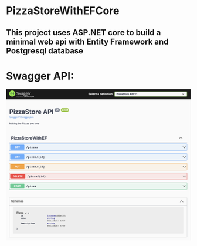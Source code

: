 # PizzaStoreWithEFCore

## This project uses ASP.NET core to build a minimal web api with Entity Framework and Postgresql database

# Swagger API:
![swagger](https://github.com/niubrandon/PizzaStoreWithEFCore/blob/main/public/swagger_pizza_store.png?raw=true)